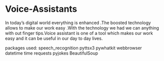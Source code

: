 # Voice-Assistants
In today’s digital world everything is enhanced .The boosted technology allows to make our work easy .With the technology we had we can anything with out finger tips.Voice assistant is one of a tool which makes our work easy and it can be useful in our day to day lives.

packages used:
speech_recognition
pyttsx3
pywhatkit
webbrowser
datetime
time
requests
pyjokes
BeautifulSoup
